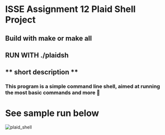 # ISSE Assignment 12 Plaid Shell Project


## Build with make or make all

## RUN WITH ./plaidsh

## ** short description **
### This program is a simple command line shell, aimed at running the most basic commands and more 🙂

# See sample run below

![plaid_shell](https://github.com/g-obasi/ISSE-FINAL-SHELL-PROJECT/assets/23635921/482f4ada-8f20-4186-8357-33f0ccd842be)
